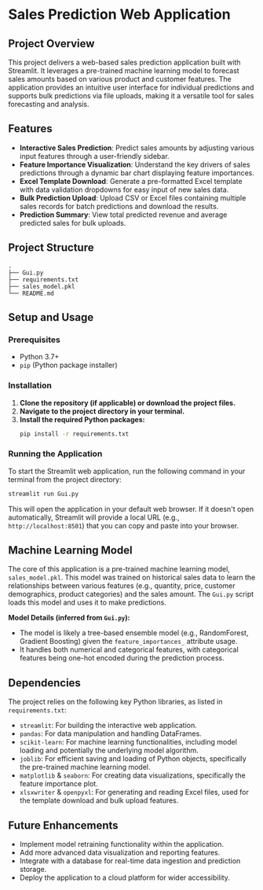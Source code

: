 # Sales Prediction Web Application

## Project Overview
This project delivers a web-based sales prediction application built with Streamlit. It leverages a pre-trained machine learning model to forecast sales amounts based on various product and customer features. The application provides an intuitive user interface for individual predictions and supports bulk predictions via file uploads, making it a versatile tool for sales forecasting and analysis.

## Features
- **Interactive Sales Prediction**: Predict sales amounts by adjusting various input features through a user-friendly sidebar.
- **Feature Importance Visualization**: Understand the key drivers of sales predictions through a dynamic bar chart displaying feature importances.
- **Excel Template Download**: Generate a pre-formatted Excel template with data validation dropdowns for easy input of new sales data.
- **Bulk Prediction Upload**: Upload CSV or Excel files containing multiple sales records for batch predictions and download the results.
- **Prediction Summary**: View total predicted revenue and average predicted sales for bulk uploads.

## Project Structure
```
.
├── Gui.py
├── requirements.txt
├── sales_model.pkl
└── README.md
```

## Setup and Usage

### Prerequisites
- Python 3.7+
- `pip` (Python package installer)

### Installation
1. **Clone the repository (if applicable) or download the project files.**
2. **Navigate to the project directory in your terminal.**
3. **Install the required Python packages:**
   ```bash
   pip install -r requirements.txt
   ```

### Running the Application
To start the Streamlit web application, run the following command in your terminal from the project directory:
```bash
streamlit run Gui.py
```

This will open the application in your default web browser. If it doesn't open automatically, Streamlit will provide a local URL (e.g., `http://localhost:8501`) that you can copy and paste into your browser.

## Machine Learning Model
The core of this application is a pre-trained machine learning model, `sales_model.pkl`. This model was trained on historical sales data to learn the relationships between various features (e.g., quantity, price, customer demographics, product categories) and the sales amount. The `Gui.py` script loads this model and uses it to make predictions.

**Model Details (inferred from `Gui.py`):**
- The model is likely a tree-based ensemble model (e.g., RandomForest, Gradient Boosting) given the `feature_importances_` attribute usage.
- It handles both numerical and categorical features, with categorical features being one-hot encoded during the prediction process.

## Dependencies
The project relies on the following key Python libraries, as listed in `requirements.txt`:
- `streamlit`: For building the interactive web application.
- `pandas`: For data manipulation and handling DataFrames.
- `scikit-learn`: For machine learning functionalities, including model loading and potentially the underlying model algorithm.
- `joblib`: For efficient saving and loading of Python objects, specifically the pre-trained machine learning model.
- `matplotlib` & `seaborn`: For creating data visualizations, specifically the feature importance plot.
- `xlsxwriter` & `openpyxl`: For generating and reading Excel files, used for the template download and bulk upload features.

## Future Enhancements
- Implement model retraining functionality within the application.
- Add more advanced data visualization and reporting features.
- Integrate with a database for real-time data ingestion and prediction storage.
- Deploy the application to a cloud platform for wider accessibility.


